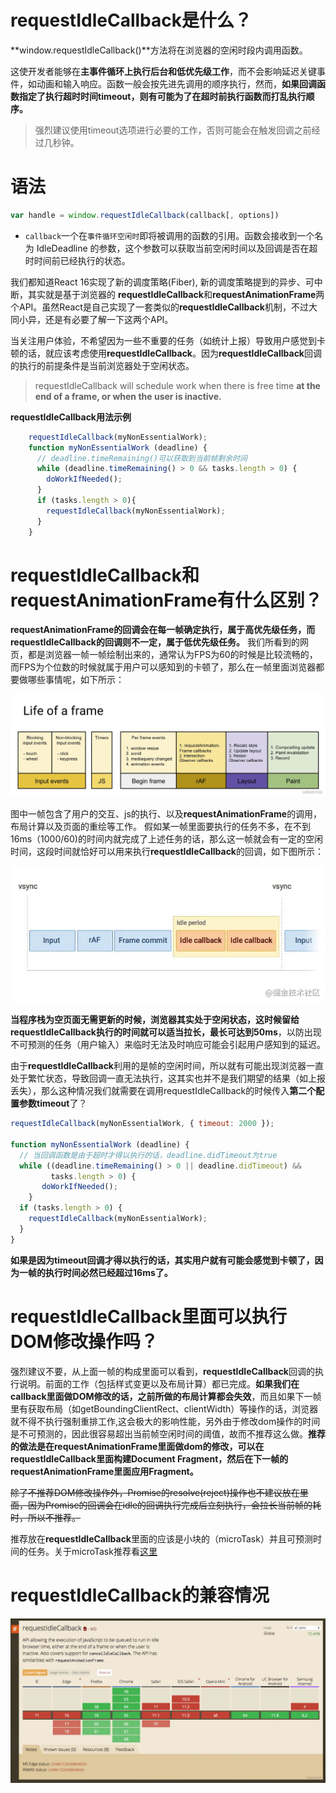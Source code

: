 # requestIdleCallback是什么？
**window.requestIdleCallback()**方法将在浏览器的空闲时段内调用函数。

这使开发者能够在**主事件循环上执行后台和低优先级工作**，而不会影响延迟关键事件，如动画和输入响应。函数一般会按先进先调用的顺序执行，然而，**如果回调函数指定了执行超时时间timeout，则有可能为了在超时前执行函数而打乱执行顺序。**

> 强烈建议使用timeout选项进行必要的工作，否则可能会在触发回调之前经过几秒钟。



# 语法

```js
var handle = window.requestIdleCallback(callback[, options])
```

- `callback`一个在`事件循环空闲时`即将被调用的函数的引用。函数会接收到一个名为 IdleDeadline 的参数，这个参数可以获取当前空闲时间以及回调是否在超时时间前已经执行的状态。



我们都知道React 16实现了新的调度策略(Fiber), 新的调度策略提到的异步、可中断，其实就是基于浏览器的 **requestIdleCallback**和**requestAnimationFrame**两个API。虽然React是自己实现了一套类似的**requestIdleCallback**机制，不过大同小异，还是有必要了解一下这两个API。



当关注用户体验，不希望因为一些不重要的任务（如统计上报）导致用户感觉到卡顿的话，就应该考虑使用**requestIdleCallback**。因为**requestIdleCallback**回调的执行的前提条件是当前浏览器处于空闲状态。

> requestIdleCallback will schedule work when there is free time **at the end of a frame, or when the user is inactive.**



**requestIdleCallback用法示例**

```js
    requestIdleCallback(myNonEssentialWork);
    function myNonEssentialWork (deadline) {
      // deadline.timeRemaining()可以获取到当前帧剩余时间
      while (deadline.timeRemaining() > 0 && tasks.length > 0) {
        doWorkIfNeeded();
      }
      if (tasks.length > 0){
        requestIdleCallback(myNonEssentialWork);
      }
    }
```



# requestIdleCallback和requestAnimationFrame有什么区别？

**requestAnimationFrame的回调会在每一帧确定执行，属于高优先级任务，而requestIdleCallback的回调则不一定，属于低优先级任务。** 我们所看到的网页，都是浏览器一帧一帧绘制出来的，通常认为FPS为60的时候是比较流畅的，而FPS为个位数的时候就属于用户可以感知到的卡顿了，那么在一帧里面浏览器都要做哪些事情呢，如下所示：

![img](image/162d853396355715~tplv-t2oaga2asx-watermark.awebp)



图中一帧包含了用户的交互、js的执行、以及**requestAnimationFrame**的调用，布局计算以及页面的重绘等工作。 假如某一帧里面要执行的任务不多，在不到16ms（1000/60)的时间内就完成了上述任务的话，那么这一帧就会有一定的空闲时间，这段时间就恰好可以用来执行**requestIdleCallback**的回调，如下图所示：



![img](image/162d8538cf65118c~tplv-t2oaga2asx-watermark.awebp)



**当程序栈为空页面无需更新的时候，浏览器其实处于空闲状态，这时候留给requestIdleCallback执行的时间就可以适当拉长，最长可达到50ms**，以防出现不可预测的任务（用户输入）来临时无法及时响应可能会引起用户感知到的延迟。



由于**requestIdleCallback**利用的是帧的空闲时间，所以就有可能出现浏览器一直处于繁忙状态，导致回调一直无法执行，这其实也并不是我们期望的结果（如上报丢失），那么这种情况我们就需要在调用requestIdleCallback的时候传入**第二个配置参数timeout**了？



```js
requestIdleCallback(myNonEssentialWork, { timeout: 2000 });

function myNonEssentialWork (deadline) {
  // 当回调函数是由于超时才得以执行的话，deadline.didTimeout为true
  while ((deadline.timeRemaining() > 0 || deadline.didTimeout) &&
         tasks.length > 0) {
       doWorkIfNeeded();
    }
  if (tasks.length > 0) {
    requestIdleCallback(myNonEssentialWork);
  }
}
```

**如果是因为timeout回调才得以执行的话，其实用户就有可能会感觉到卡顿了，因为一帧的执行时间必然已经超过16ms了。**



# requestIdleCallback里面可以执行DOM修改操作吗？

强烈建议不要，从上面一帧的构成里面可以看到，**requestIdleCallback**回调的执行说明。前面的工作（包括样式变更以及布局计算）都已完成。**如果我们在callback里面做DOM修改的话，之前所做的布局计算都会失效**，而且如果下一帧里有获取布局（如getBoundingClientRect、clientWidth）等操作的话，浏览器就不得不执行强制重排工作,这会极大的影响性能，另外由于修改dom操作的时间是不可预测的，因此很容易超出当前帧空闲时间的阈值，故而不推荐这么做。**推荐的做法是在requestAnimationFrame里面做dom的修改，可以在requestIdleCallback里面构建Document Fragment，然后在下一帧的requestAnimationFrame里面应用Fragment。**

<!--为什么？-->

~~除了不推荐DOM修改操作外，Promise的resolve(reject)操作也不建议放在里面，因为Promise的回调会在idle的回调执行完成后立刻执行，会拉长当前帧的耗时，所以不推荐。~~

推荐放在**requestIdleCallback**里面的应该是小块的（microTask）并且可预测时间的任务。关于microTask推荐看[这里](https://juejin.cn/post/6844903476527366151)



# requestIdleCallback的兼容情况



![img](image/162d853d345e1eb0~tplv-t2oaga2asx-watermark.awebp)

